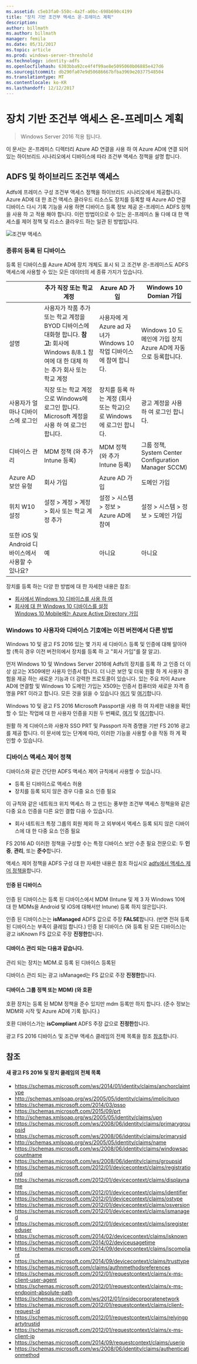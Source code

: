 ```yaml
---
ms.assetid: c5eb3fa0-550c-4a2f-a0bc-698b690c4199
title: "장치 기반 조건부 액세스 온-프레미스 계획"
description: 
author: billmath
ms.author: billmath
manager: femila
ms.date: 05/31/2017
ms.topic: article
ms.prod: windows-server-threshold
ms.technology: identity-adfs
ms.openlocfilehash: 6303bba92ce4f4f99ae8e5095060b06885e427d6
ms.sourcegitcommit: db290fa07e9d50686667bfba3969e20377548504
ms.translationtype: MT
ms.contentlocale: ko-KR
ms.lasthandoff: 12/12/2017
---
```

# <a name="plan-device-based-conditional-access-on-premises"></a>장치 기반 조건부 액세스 온-프레미스 계획

>Windows Server 2016 적용 됩니다.

이 문서는 온-프레미스 디렉터리 Azure AD 연결을 사용 하 여 Azure AD에 연결 되어 있는 하이브리드 시나리오에서 디바이스에 따라 조건부 액세스 정책을 설명 합니다.     

## <a name="ad-fs-and-hybrid-conditional-access"></a>ADFS 및 하이브리드 조건부 액세스  

Adfs에 프레미스 구성 조건부 액세스 정책을 하이브리드 시나리오에서 제공합니다.  Azure AD에 대 한 조건 액세스 클라우드 리소스도 장치를 등록할 때 Azure AD 연결 디바이스 다시 기록 기능을 사용 하면 디바이스 등록 정보 제공 온-프레미스 ADFS 정책을 사용 하 고 적용 해야 합니다.  이런 방법이으로 수 있는 온-프레미스 둘 다에 대 한 액세스를 제어 정책 및 리소스 클라우드 하는 일관 된 방법입니다.  

![조건부 액세스](media/Plan-Device-based-Conditional-Access-on-Premises/ADFS_ITPRO4.png)  

### <a name="types-of-registered-devices"></a>종류의 등록 된 디바이스  
등록 된 디바이스를 Azure AD에 장치 개체도 표시 되 고 조건부 온-프레미스도 ADFS 액세스에 사용할 수 있는 모든 데이터의 세 종류 가지가 있습니다.  

| |추가 직장 또는 학교 계정  |Azure AD 가입  |Windows 10 Domian 가입    
| --- | --- |--- | --- |
|설명    |  사용자가 작품 추가 또는 학교 계정을 BYOD 디바이스에 대화형 합니다.  **참고:** 회사에 Windows 8/8.1 참여에 대 한 대체 하는 추가 회사 또는 학교 계정       | 사용자에 게 Azure ad 자녀가 Windows 10 작업 디바이스에 참여 합니다.|Windows 10 도메인에 가입 장치 Azure AD에 자동으로 등록합니다.|           
|사용자가 얼마나 디바이스에 로그인     |  직장 또는 학교 계정으로 Windows에 로그인 합니다.  Microsoft 계정을 사용 하 여 로그인 합니다.       |   장치를 등록 하는 계정 (회사 또는 학교)으로 Windows에 로그인 합니다.      |     광고 계정을 사용 하 여 로그인 합니다.|      
|디바이스 관리    |      MDM 정책 (와 추가 Intune 등록)   | MDM 정책 (와 추가 Intune 등록)        |   그룹 정책, System Center Configuration Manager SCCM) |
|Azure AD 보안 유형|회사 가입|Azure AD 가입|도메인 가입  |     
|위치 W10 설정    | 설정 > 계정 > 계정 > 회사 또는 학교 계정 추가        | 설정 > 시스템 > 정보 > Azure AD에 참여       |   설정 > 시스템 > 정보 > 도메인 가입 |       
|또한 iOS 및 Android 디바이스에서 사용할 수 있나요?   |    예     |       아니요  |   아니요   |   

  

장치를 등록 하는 다양 한 방법에 대 한 자세한 내용은 참조:  
* [회사에서 Windows 10 디바이스를 사용 하 여](https://azure.microsoft.com/en-us/documentation/articles/active-directory-azureadjoin-windows10-devices/)  
* [회사에 대 한 Windows 10 디바이스를 설정](https://jairocadena.com/2016/01/18/setting-up-windows-10-devices-for-work-domain-join-azure-ad-join-and-add-work-or-school-account/)  
[Windows 10 Mobile에는 Azure Active Directory 가입](https://technet.microsoft.com/itpro/windows/manage/join-windows-10-mobile-to-azure-active-directory)  

### <a name="how-windows-10-user-and-device-sign-on-is-different-from-previous-versions"></a>Windows 10 사용자와 디바이스 기호에는 이전 버전에서 다른 방법  
Windows 10 및 광고 FS 2016 있는 몇 가지 새 디바이스 등록 및 인증에 대해 알아야 할 (특히 경우 이전 버전의에서 장치를 등록 하 고 "회사 가입"를 잘 알고).  

먼저 Windows 10 및 Windows Server 2016에 Adfs의 장치를 등록 하 고 인증 더 이상 삼고는 X509에만 사용자 인증서 합니다.  더 나은 보안 및 더욱 원활 하 게 사용자 경험을 제공 하는 새로운 기능과 더 강력한 프로토콜이 있습니다.  있는 주요 차이 Azure AD에 연결할 및 Windows 10 도메인 가입는 X509는 인증서 컴퓨터와 새로운 자격 증명을 PRT 이라고 합니다.  모든 것을 읽을 수 있습니다 [여기](https://jairocadena.com/2016/01/18/how-domain-join-is-different-in-windows-10-with-azure-ad/) 및 [여기](https://jairocadena.com/2016/02/01/azure-ad-join-what-happens-behind-the-scenes/)합니다.  

Windows 10 및 광고 FS 2016 Microsoft Passport을 사용 하 여 자세한 내용을 확인할 수 있는 작업에 대 한 사용자 인증을 지원 두 번째로, [여기](https://jairocadena.com/2016/03/09/azure-ad-and-microsoft-passport-for-work-in-windows-10/) 및 [여기](https://azure.microsoft.com/en-us/documentation/articles/active-directory-azureadjoin-passport-deployment/)합니다.  

원활 하 게 디바이스와 사용자 SSO PRT 및 Passport 자격 증명을 기반 FS 2016 광고를 제공 합니다.  이 문서에 있는 단계에 따라, 이러한 기능을 사용할 수을 작동 하 게 확인할 수 있습니다.  

### <a name="device-access-control-policies"></a>디바이스 액세스 제어 정책  
디바이스와 같은 간단한 ADFS 액세스 제어 규칙에서 사용할 수 있습니다.  

- 등록 된 디바이스로 액세스 허용   
- 장치를 등록 되지 않은 경우 다중 요소 인증 필요  

이 규칙와 같은 네트워크 위치 액세스 하 고 만드는 풍부한 조건부 액세스 정책을와 같은 다중 요소 인증을 다른 요인 결합 다음 수 있습니다.  


- 회사 네트워크 특정 그룹의 회원 제외 하 고 외부에서 액세스 등록 되지 않은 디바이스에 대 한 다중 요소 인증 필요  

FS 2016 AD 이러한 정책을 구성할 수는 특정 디바이스 보안 수준 필요 전문으로: 두 **인증**, **관리**, 또는 **준수**합니다.  

액세스 제어 정책을 ADFS 구성 대 한 자세한 내용은 참조 하십시오 [adfs에서 액세스 제어 정책을](../../ad-fs/operations/Access-Control-Policies-in-AD-FS.md)합니다.  

#### <a name="authenticated-devices"></a>인증 된 디바이스  
인증 된 디바이스는 등록 된 디바이스에서 MDM (Intune 및 제 3 자 Windows 10에 대 한 MDMs을 Android 및 iOS에 대해서만 Intune) 등록 하지 않은입니다.   

인증 된 디바이스는는 **isManaged** ADFS 값으로 주장 **FALSE**합니다. (반면 전혀 등록 된 디바이스는 부족이 클레임 합니다.) 인증 된 디바이스 (와 등록 된 모든 디바이스)는 광고 isKnown FS 값으로 주장 **진정한**합니다.  

#### <a name="managed-devices"></a>디바이스 관리 되는 다음과 같습니다.   

관리 되는 장치는 MDM.로 등록 된 디바이스 등록된  

디바이스 관리 되는 광고 isManaged는 FS 값으로 주장 **진정한**합니다.  

#### <a name="devices-compliant-with-mdm-or-group-policies"></a>디바이스 그룹 정책 또는 MDM) (와 호환  
호환 장치는 등록 된 MDM 정책을 준수 있지만 mdm 등록만 하지 합니다. (준수 정보는 MDM와 시작 및 Azure AD에 기록 됩니다.)  

호환 디바이스가는 **isCompliant** ADFS 주장 값으로 **진정한**합니다.    

광고 FS 2016 디바이스 및 조건부 액세스 클레임의 전체 목록을 참조 [참조](#reference)합니다.  


## <a name="reference"></a>참조  
#### <a name="complete-list-of-new-ad-fs-2016-and-device-claims"></a>새 광고 FS 2016 및 장치 클레임의 전체 목록  

* https://schemas.microsoft.com/ws/2014/01/identity/claims/anchorclaimtype  
* http://schemas.xmlsoap.org/ws/2005/05/identity/claims/implicitupn  
* https://schemas.microsoft.com/2014/03/psso  
* https://schemas.microsoft.com/2015/09/prt  
* http://schemas.xmlsoap.org/ws/2005/05/identity/claims/upn  
* https://schemas.microsoft.com/ws/2008/06/identity/claims/primarygroupsid  
* https://schemas.microsoft.com/ws/2008/06/identity/claims/primarysid  
* http://schemas.xmlsoap.org/ws/2005/05/identity/claims/name  
* https://schemas.microsoft.com/ws/2008/06/identity/claims/windowsaccountname  
* https://schemas.microsoft.com/ws/2008/06/identity/claims/groupsid  
* https://schemas.microsoft.com/2012/01/devicecontext/claims/registrationid  
* https://schemas.microsoft.com/2012/01/devicecontext/claims/displayname  
* https://schemas.microsoft.com/2012/01/devicecontext/claims/identifier  
* https://schemas.microsoft.com/2012/01/devicecontext/claims/ostype  
* https://schemas.microsoft.com/2012/01/devicecontext/claims/osversion  
* https://schemas.microsoft.com/2012/01/devicecontext/claims/ismanaged  
* https://schemas.microsoft.com/2012/01/devicecontext/claims/isregistereduser  
* https://schemas.microsoft.com/2014/02/devicecontext/claims/isknown  
* https://schemas.microsoft.com/2014/02/deviceusagetime  
* https://schemas.microsoft.com/2014/09/devicecontext/claims/iscompliant  
* https://schemas.microsoft.com/2014/09/devicecontext/claims/trusttype  
* https://schemas.microsoft.com/claims/authnmethodsreferences  
* https://schemas.microsoft.com/2012/01/requestcontext/claims/x-ms-client-user-agent  
* https://schemas.microsoft.com/2012/01/requestcontext/claims/x-ms-endpoint-absolute-path  
* https://schemas.microsoft.com/ws/2012/01/insidecorporatenetwork  
* https://schemas.microsoft.com/2012/01/requestcontext/claims/client-request-id  
* https://schemas.microsoft.com/2012/01/requestcontext/claims/relyingpartytrustid  
* https://schemas.microsoft.com/2012/01/requestcontext/claims/x-ms-client-ip  
* https://schemas.microsoft.com/2014/09/requestcontext/claims/userip  
* https://schemas.microsoft.com/ws/2008/06/identity/claims/authenticationmethod  
